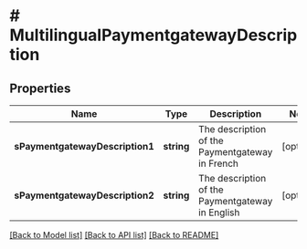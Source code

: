 # # MultilingualPaymentgatewayDescription

## Properties

Name | Type | Description | Notes
------------ | ------------- | ------------- | -------------
**sPaymentgatewayDescription1** | **string** | The description of the Paymentgateway in French | [optional]
**sPaymentgatewayDescription2** | **string** | The description of the Paymentgateway in English | [optional]

[[Back to Model list]](../../README.md#models) [[Back to API list]](../../README.md#endpoints) [[Back to README]](../../README.md)
